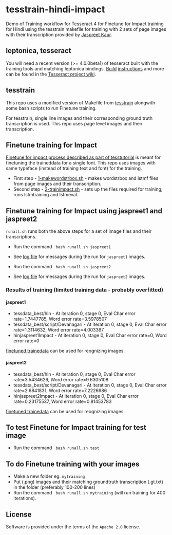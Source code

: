 # tesstrain-hindi-impact

Demo of Training workflow for Tesseract 4 for Finetune for Impact training for Hindi
using the tesstrain makefile for training with 
2 sets of page images with their transcription provided by [Jaspreet Kaur](https://groups.google.com/forum/#!searchin/tesseract-ocr/jaspreet%7Csort:date/tesseract-ocr/6AZzpvu4Qlw/rroYPZ3jBQAJ). 

## leptonica, tesseract

You will need a recent version (>= 4.0.0beta1) of tesseract built with the
training tools and matching leptonica bindings.
[Build](https://github.com/tesseract-ocr/tesseract/wiki/Compiling)
[instructions](https://github.com/tesseract-ocr/tesseract/wiki/Compiling-%E2%80%93-GitInstallation)
and more can be found in the [Tesseract project
wiki](https://github.com/tesseract-ocr/tesseract/wiki/).

## tesstrain

This repo uses a modified version of Makefile from [tesstrain](https://github.com/tesseract-ocr/tesstrain) alongwith some bash scripts to run Finetune training.

For tesstrain, single line images and their corresponding ground truth transcription is used. This repo uses page level images and their transcription.

## Finetune training for Impact 

[Finetune for impact process described as part of tesstutorial](https://github.com/tesseract-ocr/tesseract/wiki/TrainingTesseract-4.00#fine-tuning-for-impact) is meant for finetuning the traineddata for a single font. This repo uses images with same typeface (instead of training text and font) for the training.

* First step - [1-makewordstrbox.sh](1-makewordstrbox.sh) - makes wordstrbox and lstmf files from page images and their transcription.
* Second step - [2-trainimpact.sh](2-trainimpact.sh) - sets up the files required for training, runs lstmtraining and lstmeval.

## Finetune training for Impact using jaspreet1 and jaspreet2

`runall.sh` runs both the above steps for a set of image files and their transcriptions.

* Run the command ` bash runall.sh jaspreet1`
* See [log file](eval-jaspreet1.log) for messages during the run for `jaspreet1` images.

* Run the command ` bash runall.sh jaspreet2`
* See [log file](eval-jaspreet2.log) for messages during the run for `jaspreet2` images.

### Results of training (limited training data - probably overfitted)

#### jaspreet1

* tessdata_best/hin - At iteration 0, stage 0, Eval Char error rate=1.7447785, Word error rate=3.5978507
* tessdata_best/script/Devanagari - At iteration 0, stage 0, Eval Char error rate=1.3114632, Word error rate=4.003367
* hinjaspreet1Impact - At iteration 0, stage 0, Eval Char error rate=0, Word error rate=0

[finetuned trainedata](https://github.com/Shreeshrii/tesstrain-hindi-impact/blob/master/data/hinjaspreet1Impact_fast.traineddata) 
can be used for reognizing images.

#### jaspreet2 

* tessdata_best/hin - At iteration 0, stage 0, Eval Char error rate=3.5434626, Word error rate=9.6305108
* tessdata_best/script/Devanagari - At iteration 0, stage 0, Eval Char error rate=2.6841831, Word error rate=7.2226686
* hinjaspreet2Impact - At iteration 0, stage 0, Eval Char error rate=0.23175537, Word error rate=0.81453783

[finetuned trainedata](https://github.com/Shreeshrii/tesstrain-hindi-impact/blob/master/data/hinjaspreet2Impact_fast.traineddata)
can be used for reognizing images.

## To test Finetune for Impact training for test image

* Run the command ` bash runall.sh test`

## To do Finetune training with your images

* Make a new folder eg. `mytraining`
* Put (.png) images and their matching groundtruth transcription (.gt.txt) in the folder (preferably 100-200 lines)
* Run the command ` bash runall.sh mytraining` (will run training for 400 iterations).

## License

Software is provided under the terms of the `Apache 2.0` license.
